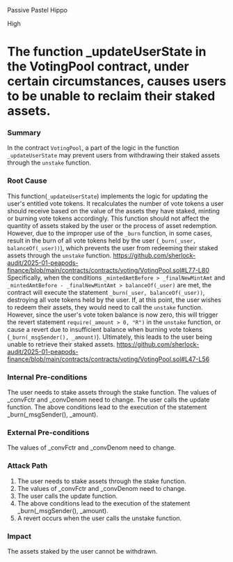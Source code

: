 Passive Pastel Hippo

High

# The function _updateUserState in the VotingPool contract, under certain circumstances, causes users to be unable to reclaim their staked assets.

### Summary

In the contract `VotingPool`, a part of the logic in the function `_updateUserState` may prevent users from withdrawing their staked assets through the `unstake` function.

### Root Cause

This function(`_updateUserState`) implements the logic for updating the user's entitled vote tokens. It recalculates the number of vote tokens a user should receive based on the value of the assets they have staked, minting or burning vote tokens accordingly. This function should not affect the quantity of assets staked by the user or the process of asset redemption. However, due to the improper use of the `_burn` function, in some cases, result in the burn of all vote tokens held by the user (`_burn(_user, balanceOf(_user))`), which prevents the user from redeeming their staked assets through the `unstake` function.
https://github.com/sherlock-audit/2025-01-peapods-finance/blob/main/contracts/contracts/voting/VotingPool.sol#L77-L80
Specifically, when the conditions `_mintedAmtBefore > _finalNewMintAmt` and `_mintedAmtBefore - _finalNewMintAmt > balanceOf(_user)` are met, the contract will execute the statement `_burn(_user, balanceOf(_user))`, destroying all vote tokens held by the user. If, at this point, the user wishes to redeem their assets, they would need to call the `unstake` function. However, since the user's vote token balance is now zero, this will trigger the revert statement `require(_amount > 0, "R")` in the `unstake` function, or cause a revert due to insufficient balance when burning vote tokens (`_burn(_msgSender(), _amount)`). Ultimately, this leads to the user being unable to retrieve their staked assets.
https://github.com/sherlock-audit/2025-01-peapods-finance/blob/main/contracts/contracts/voting/VotingPool.sol#L47-L56

### Internal Pre-conditions

The user needs to stake assets through the stake function.
The values of _convFctr and _convDenom need to change.
The user calls the update function.
The above conditions lead to the execution of the statement _burn(_msgSender(), _amount).

### External Pre-conditions

The values of _convFctr and _convDenom need to change.

### Attack Path

1. The user needs to stake assets through the stake function.
2. The values of _convFctr and _convDenom need to change.
3. The user calls the update function.
4. The above conditions lead to the execution of the statement _burn(_msgSender(), _amount).
5. A revert occurs when the user calls the unstake function.

### Impact

The assets staked by the user cannot be withdrawn.